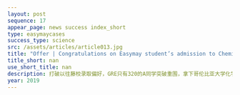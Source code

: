 ```yaml
---
layout: post
sequence: 17
appear_page: news success index_short
type: easymaycases
success_type: science
src: /assets/articles/article013.jpg
title: "Offer | Congratulations on Easymay student’s admission to Chemical Engineering at Columbia University"
title_short: nan
use_short_title: nan
description: 打破以往藤校录取偏好，GRE只有320的A同学突破重围，拿下哥伦比亚大学化学工程硕士offer。易美团队从名校专业设置研究方向入手，高匹配度的科研项目加以专业美式文书阐述，多方面因素辅助，A同学最终成功获得哥伦比亚大学的青睐，成功斩获藤校录取。
year: 2019
---
```


